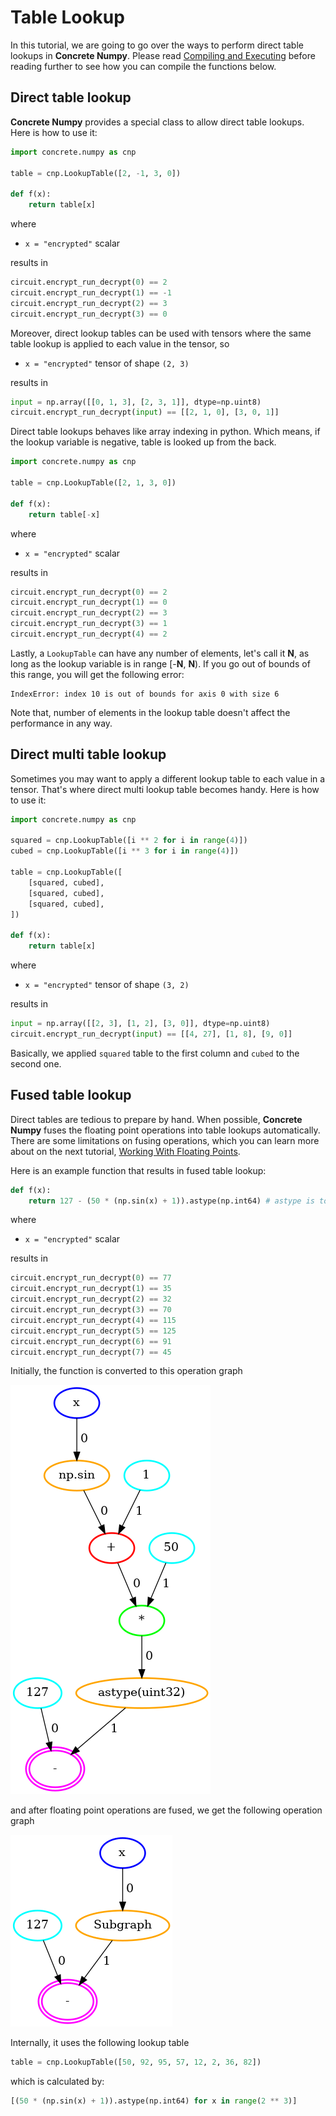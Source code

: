 # Table Lookup

In this tutorial, we are going to go over the ways to perform direct table lookups in **Concrete Numpy**. Please read [Compiling and Executing](../basics/compiling_and_executing.md) before reading further to see how you can compile the functions below.

## Direct table lookup

**Concrete Numpy** provides a special class to allow direct table lookups. Here is how to use it:

```python
import concrete.numpy as cnp

table = cnp.LookupTable([2, -1, 3, 0])

def f(x):
    return table[x]
```

where

- `x = "encrypted"` scalar

results in

<!--pytest-codeblocks:skip-->
```python
circuit.encrypt_run_decrypt(0) == 2
circuit.encrypt_run_decrypt(1) == -1
circuit.encrypt_run_decrypt(2) == 3
circuit.encrypt_run_decrypt(3) == 0
```

Moreover, direct lookup tables can be used with tensors where the same table lookup is applied to each value in the tensor, so

- `x = "encrypted"` tensor of shape `(2, 3)`

results in

<!--pytest-codeblocks:skip-->
```python
input = np.array([[0, 1, 3], [2, 3, 1]], dtype=np.uint8)
circuit.encrypt_run_decrypt(input) == [[2, 1, 0], [3, 0, 1]]
```

Direct table lookups behaves like array indexing in python.
Which means, if the lookup variable is negative, table is looked up from the back.

```python
import concrete.numpy as cnp

table = cnp.LookupTable([2, 1, 3, 0])

def f(x):
    return table[-x]
```

where

- `x = "encrypted"` scalar

results in

<!--pytest-codeblocks:skip-->
```python
circuit.encrypt_run_decrypt(0) == 2
circuit.encrypt_run_decrypt(1) == 0
circuit.encrypt_run_decrypt(2) == 3
circuit.encrypt_run_decrypt(3) == 1
circuit.encrypt_run_decrypt(4) == 2
```

Lastly, a `LookupTable` can have any number of elements, let's call it **N**, as long as the lookup variable is in range [-**N**, **N**). If you go out of bounds of this range, you will get the following error:

```
IndexError: index 10 is out of bounds for axis 0 with size 6
```

Note that, number of elements in the lookup table doesn't affect the performance in any way.

## Direct multi table lookup

Sometimes you may want to apply a different lookup table to each value in a tensor. That's where direct multi lookup table becomes handy. Here is how to use it:

<!--pytest-codeblocks:skip-->
```python
import concrete.numpy as cnp

squared = cnp.LookupTable([i ** 2 for i in range(4)])
cubed = cnp.LookupTable([i ** 3 for i in range(4)])

table = cnp.LookupTable([
    [squared, cubed],
    [squared, cubed],
    [squared, cubed],
])

def f(x):
    return table[x]
```

where

- `x = "encrypted"` tensor of shape `(3, 2)`

results in

<!--pytest-codeblocks:skip-->
```python
input = np.array([[2, 3], [1, 2], [3, 0]], dtype=np.uint8)
circuit.encrypt_run_decrypt(input) == [[4, 27], [1, 8], [9, 0]]
```

Basically, we applied `squared` table to the first column and `cubed` to the second one.

## Fused table lookup

Direct tables are tedious to prepare by hand. When possible, **Concrete Numpy** fuses the floating point operations into table lookups automatically. There are some limitations on fusing operations, which you can learn more about on the next tutorial, [Working With Floating Points](./working_with_floating_points.md).

Here is an example function that results in fused table lookup:

<!--pytest-codeblocks:skip-->
```python
def f(x):
    return 127 - (50 * (np.sin(x) + 1)).astype(np.int64) # astype is to go back to integer world
```

where

- `x = "encrypted"` scalar

results in

<!--pytest-codeblocks:skip-->
```python
circuit.encrypt_run_decrypt(0) == 77
circuit.encrypt_run_decrypt(1) == 35
circuit.encrypt_run_decrypt(2) == 32
circuit.encrypt_run_decrypt(3) == 70
circuit.encrypt_run_decrypt(4) == 115
circuit.encrypt_run_decrypt(5) == 125
circuit.encrypt_run_decrypt(6) == 91
circuit.encrypt_run_decrypt(7) == 45
```

Initially, the function is converted to this operation graph

![](../../_static/tutorials/table-lookup/1.initial.graph.png)

and after floating point operations are fused, we get the following operation graph

![](../../_static/tutorials/table-lookup/3.final.graph.png)

Internally, it uses the following lookup table

<!--pytest-codeblocks:skip-->
```python
table = cnp.LookupTable([50, 92, 95, 57, 12, 2, 36, 82])
```

which is calculated by:

<!--pytest-codeblocks:skip-->
```python
[(50 * (np.sin(x) + 1)).astype(np.int64) for x in range(2 ** 3)]
```
